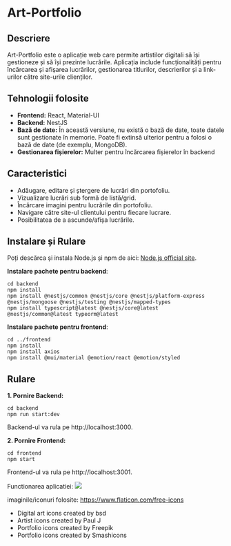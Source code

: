 # Art-Portfolio

## Descriere

Art-Portfolio este o aplicație web care permite artistilor digitali să își gestioneze și să își prezinte lucrările. Aplicația include funcționalități pentru încărcarea și afișarea lucrărilor, gestionarea titlurilor, descrierilor și a link-urilor către site-urile clienților.

## Tehnologii folosite
- **Frontend:** React, Material-UI
- **Backend:** NestJS
- **Bază de date:** În această versiune, nu există o bază de date, toate datele sunt gestionate în memorie. Poate fi extinsă ulterior pentru a folosi o bază de date (de exemplu, MongoDB).
- **Gestionarea fișierelor:** Multer pentru încărcarea fișierelor în backend

## Caracteristici
- Adăugare, editare și ștergere de lucrări din portofoliu.
- Vizualizare lucrări sub formă de listă/grid.
- Încărcare imagini pentru lucrările din portofoliu.
- Navigare către site-ul clientului pentru fiecare lucrare.
- Posibilitatea de a ascunde/afișa lucrările.

## Instalare și Rulare
Poți descărca și instala Node.js și npm de aici: [Node.js official site](https://nodejs.org/).

**Instalare pachete pentru backend**:
```
cd backend
npm install
npm install @nestjs/common @nestjs/core @nestjs/platform-express @nestjs/mongoose @nestjs/testing @nestjs/mapped-types
npm install typescript@latest @nestjs/core@latest @nestjs/common@latest typeorm@latest
```
**Instalare pachete pentru frontend**:
```
cd ../frontend
npm install
npm install axios
npm install @mui/material @emotion/react @emotion/styled
```
## Rulare
**1. Pornire Backend:**
```
cd backend
npm run start:dev
```
Backend-ul va rula pe http://localhost:3000.

**2. Pornire Frontend:**
```
cd frontend
npm start
```
Frontend-ul va rula pe http://localhost:3001.

Functionarea aplicatiei:
![](https://github.com/Adina8Gr/Art-Portfolio/blob/main/Art-Portfolio.gif)

imaginile/iconuri folosite:
https://www.flaticon.com/free-icons
- Digital art icons created by bsd
- Artist icons created by Paul J
- Portfolio icons created by Freepik
- Portfolio icons created by Smashicons 



